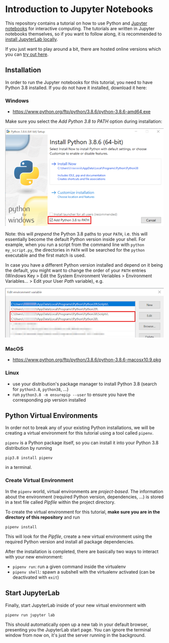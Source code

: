 # Introduction to Jupyter Notebooks

This repository contains a tutorial on how to use Python and
[Jupyter notebooks](https://jupyterlab.readthedocs.io/en/stable/user/notebook.html) for
interactive computing. The tutorials are written in Jupyter notebooks
themselves, so if you want to follow along, it is recommended to [install
JupyterLab locally](#Installation).

If you just want to play around a bit, there are hosted online versions which you can [try out
here](https://mybinder.org/v2/gh/jupyterlab/jupyterlab-demo/3818244?urlpath=lab/tree/demo).


## Installation

In order to run the Jupyter notebooks for this tutorial, you need to have Python 3.8 installed. If you do not have it installed, download it here:

### Windows
* https://www.python.org/ftp/python/3.8.6/python-3.8.6-amd64.exe

Make sure you select the _Add Python 3.8 to PATH_ option during installation:

![](images/python-inst-win-path.png)

Note: this will _prepend_ the Python 3.8 paths to your `PATH`, i.e. this will
essentially become the default Python version inside your shell. For example,
when you run a script from the command line with `python my_script.py`, the
directories in `PATH` will be searched for the `python` executable and the
first match is used.

In case you have a different Python version installed and depend on it being
the default, you might want to change the order of your `PATH` entries
(Windows Key > Edit the System Environment Veriables > Environment
Variables... > Edit your User _Path_ variable), e.g.

![](images/python-path-order.png)

### MacOS
* https://www.python.org/ftp/python/3.8.6/python-3.8.6-macosx10.9.pkg

### Linux
* use your distribution's package manager to install Python 3.8 (search for `python3.8`, `python38`, ...)
* run `python3.8 -m ensurepip --user` to ensure you have the corresponding pip version installed

## Python Virtual Environments

In order not to break any of your existing Python installations, we will be
creating a virtual environment for this tutorial using a tool called
`pipenv`.

`pipenv` is a Python package itself, so you can install it into your Python
3.8 distribution by running

```
pip3.8 install pipenv
```

in a terminal. 

### Create Virtual Environment

In the `pipenv` world, virtual environments are _project-based_. The
information about the environment (required Python version, dependencies, ...) is
stored in a text file called _Pipfile_ within the project directory.

To create the virtual environment for this tutorial, **make sure you are in the directory of this repository** and run

```
pipenv install
```

This will look for the _Pipfile_, create a new virtual environment using the
required Python version and install all package dependencies.

After the installation is completed, there are basically two ways to interact with your new environment:
* `pipenv run`: run a given command inside the virtualenv
* `pipenv shell`: spawn a subshell with the virtualenv activated (can be deactivated with `exit`)

## Start JupyterLab

Finally, start JupyterLab inside of your new virtual environment with

```
pipenv run jupyter lab
```

This should automatically open up a new tab in your default browser, presenting you the JupyterLab start page. You can ignore the terminal window from now on, it's just the server running in the background.
